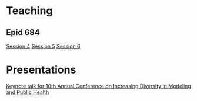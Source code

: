 
# Teaching
## Epid 684

[Session 4](https://jzelner.github.io/document-garden/epid684/session_4_spatial_systems.html)
[Session 5](https://jzelner.github.io/document-garden/epid684/session_5_ghost_map_intro.html)
[Session 6](https://jzelner.github.io/document-garden/epid684/session_6_miasma_germ_theory.html)
# Presentations

[Keynote talk for 10th Annual Conference on Increasing Diversity in Modeling and Public Health](https://jzelner.github.io/document-garden/talks/no_equal_opportunity_infectors.html)